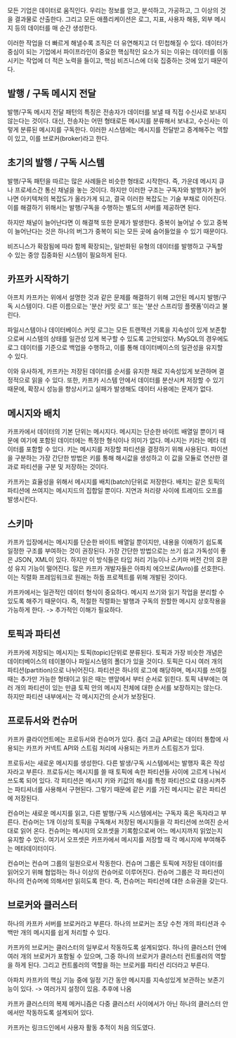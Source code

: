모든 기업은 데이터로 움직인다. 우리는 정보를 얻고, 분석하고, 가공하고, 그 이상의 것을 결과물로 산출한다. 그리고 모든 애플리케이션은 로그, 지표, 사용자 해동, 외부 메시지 등의 데이터를 매 순간 생성한다.

이러한 작업을 더 빠르게 해낼수록 조직은 더 유연해지고 더 민첩해질 수 있다. 데이터가 중심이 되는 기업에서 파이프라인이 중요한 핵심적인 요소가 되는 이유는 데이터를 이동시키는 작업에 더 적은 노력을 들이고, 핵심 비즈니스에 더욱 집중하는 것에 있기 때문이다.

## 발행 / 구독 메시지 전달

발행/구독 메시지 전달 패턴의 특징은 전송자가 데이터를 보낼 때 직접 수신사로 보내지 않는다는 것이다. 대신, 전송자는 어떤 형태로든 메시지를 분류해서 보내고, 수신사는 이렇게 분류된 메시지를 구독한다. 이러한 시스템에는 메시지를 전달받고 중계해주는 역할이 있고, 이를 브로커(broker)라고 한다.

## 초기의 발행 / 구독 시스템

발행/구독 패턴을 따르는 많은 사례들은 비슷한 형태로 시작한다. 즉, 가운데 메시지 큐나 프로세스간 통신 채널을 놓는 것이다. 하지만 이러한 구조는 구독자와 발행자가 늘어나면 아키텍쳐의 복잡도가 올라가게 되고, 결국 이러한 복잡도는 기술 부채로 이어진다. 이를 해결하기 위해서는 발행/구독을 수행하는 별도의 서버를 제공하면 된다.

하지만 채널이 늘어난다면 이 해결책 또한 문제가 발생한다. 중복이 늘어날 수 있고 중복이 늘어난다는 것은 하나의 버그가 중복이 되는 모든 곳에 숨어들었을 수 있기 때문이다.

비즈니스가 확잠됨에 따라 함께 확장되는, 일반화된 유형의 데이터를 발행하고 구독할 수 있는 중앙 집중화된 시스템이 필요하게 된다.

## 카프카 시작하기
아프치 카프카는 위에서 설명한 것과 같은 문제를 해결하기 위해 고안된 메시지 발행/구독 시스템이다. 다른 이름으로는 '분산 커밋 로그' 또는 '분산 스프리밍 플랫폼'이라고 불린다.

파일시스템이나 데이터베이스 커밋 로그는 모든 트랜잭션 기록을 지속성이 있게 보존함으로써 시스템의 상태를 일관성 있게 복구할 수 있도록 고안되었다. MySQL의 경우에도 로그 데이터를 기준으로 백업을 수행하고, 이를 통해 데이터베이스의 일관성을 유지할 수 있다.

이와 유사하게, 카프카는 저장된 데이터를 순서를 유지한 채로 지속성있게 보관하며 결정적으로 읽을 수 있다. 또한, 카프카 시스템 안에서 데이터를 분산시켜 저장할 수 있기 때문에, 확장시 성능을 향상시키고 실패가 발생해도 데이터 사용에는 문제가 없다.

## 메시지와 배치
카프카에서 데이터의 기본 단위는 메시지다. 메시지는 단순한 바이트 배열일 뿐이기 때문에 여기에 포함된 데이터에는 특정한 형식이나 의미가 없다. 메시지는 키라는 메타 데이터를 포함할 수 있다. 키는 메시지를 저장할 파티션을 결정하기 위해 사용된다. 파이션을 구분하는 가장 간단한 방법은 키를 통해 해시값을 생성하고 이 값을 모듈로 연산한 결과로 파티션을 구분 및 저장하는 것이다.

카프카는 효율성을 위해서 메시지를 배치(batch)단위로 저장한다. 배치는 같은 토픽의 파티션에 쓰여지는 메시지드의 집합일 뿐이다. 지연과 처리량 사이에 트레이드 오프를 발생시킨다.

## 스키마
카프카 입장에서는 메시지를 단순한 바이트 배열일 뿐이지만, 내용을 이애하기 쉽도록 일정한 구조를 부여하는 것이 권장된다. 가장 간단한 방법으로는 쓰기 쉽고 가독성이 좋은 JSON, XML이 있다. 하지만 이 방식들은 타입 처리 기능이나 스키마 버전 간의 호환성 유지 기능이 떨어진다. 많은 카프카 개발자들은 아파치 에으브로(Avro)를 선호한다. 이는 직렬화 프레임워크로 원래는 하둡 프로젝트를 위해 개발된 것이다.

카프카에서는 일관적인 데이터 형식이 중요하다. 메시지 쓰기와 읽기 작업을 분리할 수 있도록 해주기 때문이다. 즉, 적절한 직렬화는 발행과 구독의 원할한 메시지 상호작용을 가능하게 한다. -> 추가적인 이해가 필요하다.

## 토픽과 파티션

카프카에 저장되는 메시지는 토픽(topic)단위로 분류된다. 토픽과 가장 비슷한 개념은 데이터베이스의 테이블이나 파일시스템의 폴더가 있을 것이다. 토픽은 다시 여러 개의 파티션(partition)으로 나뉘어진다. 파티션은 하나의 로그에 해당하며, 메시지를 쓰여질 때는 추가만 가능한 형태이고 읽은 때는 맨앞에서 부터 순서로 읽힌다. 토픽 내부에는 여러 개의 파티션이 있는 만큼 토픽 안의 메시지 전체에 대한 순서를 보장하지는 않는다. 하지만 파티션 내부에서는 각 메시지간의 순서가 보장된다.


## 프로듀서와 컨슈머

카프카 클라이언트에는 프로듀서와 컨슈머가 있다. 좀더 고급 API로는 데이터 통합에 사용되는 카프카 커넥트 API와 스트림 처리에 사용되는 카프카 스트림즈가 있다.

프로듀서는 새로운 메시지를 생성한다. 다른 발생/구독 시스템에서는 발행자 혹은 작성자라고 부른다. 프로듀서는 메시지를 쓸 때 토픽에 속한 파티션들 사이에 고르게 나눠서 쓰도록 되어 있다.  각 피티션은 메시지 키와 키값의 해시를 특정 파티션으로 대응시켜주는 파티셔너를 사용해서 구현된다. 그렇기 때문에 같은 키를 가진 메시지는 같은 파티션에 저장된다.

컨슈머는 새로운 메시지를 읽고, 다른 발행/구독 시스템에서는 구독자 혹은 독자라고 부른다. 컨슈머는 1개 이상의 토픽을 구독해서 저장된 메시지들을 각 파티션에 쓰여진 순서대로 읽어 온다. 컨슈머는 메시지의 오프셋을 기록함으로써 어느 메시지까지 읽었는지 유지할 수 있다. 여기서 오프셋은 카프카에서 메시지를 저장할 때 각 메시지에 부여해주는 메타데이터이다.

컨슈머는 컨슈머 그룹의 일원으로서 작동한다. 컨슈머 그룹은 토픽에 저장된 데이터를 읽어오기 위해 협업하는 하나 이상의 컨슈머로 이루어진다. 컨슈머 그룹은 각 파티션이 하나의 컨슈머에 의해서만 읽히도록 한다. 즉, 컨슈머는 파티션에 대한 소유권을 갖는다.

## 브로커와 클러스터

하나의 카프카 서버를 브로커라고 부른다. 하나의 브로커는 초당 수천 개의 파티션과 수백만 개의 메시지를 쉽게 처리할 수 있다.

카프카의 브로커는 클러스터의 일부로서 작동하도록 설계되었다. 하나의 클러스터 안에 여러 개의 브로커가 포함될 수 있으며, 그중 하나의 브로커가 클러스터 컨트롤러의 역할을 하게 된다. 그리고 컨트롤러의 역할을 하는 브로커를 파티션 리더라고 부른다.

아파치 카프카의 핵심 기능 중에 일정 기간 동안 메시지를 지속성있게 보관하는 보존기능이 있다.  -> 여러가지 설정이 있음. 추후에 나옴

카프카 클러스터의 복제 메커니즘은 다중 클러스터 사이에서가 아닌 하나의 클러스터 안에서만 작동하도록 설계되어 있다.

카프카는 링크드인에서 사용자 활동 추적이 처음 의도였다.